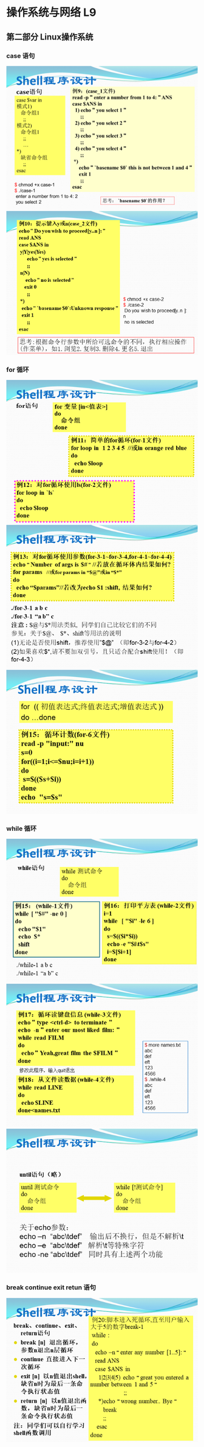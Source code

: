 # 操作系统与网络 L9

## 第二部分 Linux操作系统

### case 语句

![](pictures/L9_1.png)
![](pictures/L9_2.png)


### for 循环

![](pictures/L9_3.png)
![](pictures/L9_4.png)
![](pictures/L9_5.png)


### while 循环

![](pictures/L9_6.png)
![](pictures/L9_7.png)
![](pictures/L9_8.png)


### break continue exit retun 语句

![](pictures/L9_9.png)
